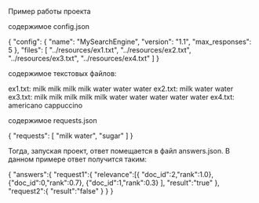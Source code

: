 Пример работы проекта

содержимое config.json

{
  "config": {
    "name": "MySearchEngine",
    "version": "1.1",
    "max_responses": 5
  },
  "files": [
    "../resources/ex1.txt",
    "../resources/ex2.txt",
    "../resources/ex3.txt",
    "../resources/ex4.txt"
  ]
}

содержимое текстовых файлов:

ex1.txt: milk milk milk milk water water water
ex2.txt: milk water water
ex3.txt: milk milk milk milk milk water water water water water
ex4.txt: americano cappuccino

содержимое requests.json

{
  "requests": [
    "milk water",
    "sugar"
  ]
}

Тогда, запуская проект, ответ помещается в файл answers.json. В данном примере ответ получится таким:

{
  "answers":{
    "request1":{
      "relevance":[{
        "doc_id":2,"rank":1.0},
        {"doc_id":0,"rank":0.7},
        {"doc_id":1,"rank":0.3}
      ],
      "result":"true"
    },
    "request2":{
      "result":"false"
    }
  }
}
